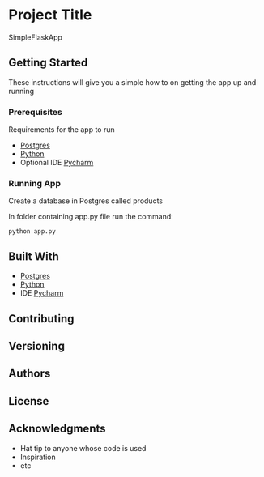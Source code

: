                  
# Project Title

SimpleFlaskApp

## Getting Started

These instructions will give you a simple how to on getting the app up and running
 
### Prerequisites

Requirements for the app to run
- [Postgres](https://www.postgresql.org/download/)
- [Python](https://www.python.org/downloads/)
- Optional IDE [Pycharm](https://www.jetbrains.com/products/compare/?product=pycharm&product=pycharm-ce)
 
### Running App

Create a database in Postgres called products

In folder containing app.py file run the command:

```
python app.py
```
 
## Built With

- [Postgres](https://www.postgresql.org/download/)
- [Python](https://www.python.org/downloads/)
- IDE [Pycharm](https://www.jetbrains.com/products/compare/?product=pycharm&product=pycharm-ce)



 
## Contributing


 
## Versioning


 
## Authors

## License


## Acknowledgments

- Hat tip to anyone whose code is used
- Inspiration
- etc
